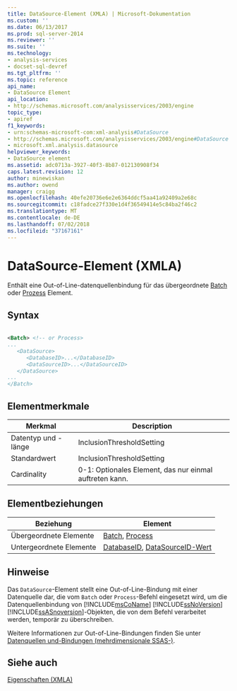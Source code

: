 ```yaml
---
title: DataSource-Element (XMLA) | Microsoft-Dokumentation
ms.custom: ''
ms.date: 06/13/2017
ms.prod: sql-server-2014
ms.reviewer: ''
ms.suite: ''
ms.technology:
- analysis-services
- docset-sql-devref
ms.tgt_pltfrm: ''
ms.topic: reference
api_name:
- DataSource Element
api_location:
- http://schemas.microsoft.com/analysisservices/2003/engine
topic_type:
- apiref
f1_keywords:
- urn:schemas-microsoft-com:xml-analysis#DataSource
- http://schemas.microsoft.com/analysisservices/2003/engine#DataSource
- microsoft.xml.analysis.datasource
helpviewer_keywords:
- DataSource element
ms.assetid: adc0713a-3927-40f3-8b87-012130908f34
caps.latest.revision: 12
author: minewiskan
ms.author: owend
manager: craigg
ms.openlocfilehash: 40efe20736e6e2e6364ddcf5aa41a92409a2e68c
ms.sourcegitcommit: c18fadce27f330e1d4f36549414e5c84ba2f46c2
ms.translationtype: MT
ms.contentlocale: de-DE
ms.lasthandoff: 07/02/2018
ms.locfileid: "37167161"
---
```

# <a name="datasource-element-xmla"></a>DataSource-Element (XMLA)
  Enthält eine Out-of-Line-datenquellenbindung für das übergeordnete [Batch](../xml-elements-commands/batch-element-xmla.md) oder [Prozess](../xml-elements-commands/process-element-xmla.md) Element.  
  
## <a name="syntax"></a>Syntax  
  
```xml  
  
<Batch> <!-- or Process>  
...  
   <DataSource>  
      <DatabaseID>...</DatabaseID>  
      <DataSourceID>...</DataSourceID>  
   </DataSource>  
...  
</Batch>  
```  
  
## <a name="element-characteristics"></a>Elementmerkmale  
  
|Merkmal|Description|  
|--------------------|-----------------|  
|Datentyp und -länge|InclusionThresholdSetting|  
|Standardwert|InclusionThresholdSetting|  
|Cardinality|0-1: Optionales Element, das nur einmal auftreten kann.|  
  
## <a name="element-relationships"></a>Elementbeziehungen  
  
|Beziehung|Element|  
|------------------|-------------|  
|Übergeordnete Elemente|[Batch](../xml-elements-commands/batch-element-xmla.md), [Process](../xml-elements-commands/process-element-xmla.md)|  
|Untergeordnete Elemente|[DatabaseID](id-element-xmla.md), [DataSourceID-Wert](datasourceid-element-xmla.md)|  
  
## <a name="remarks"></a>Hinweise  
 Das `DataSource`-Element stellt eine Out-of-Line-Bindung mit einer Datenquelle dar, die vom `Batch` oder `Process`-Befehl eingesetzt wird, um die Datenquellenbindung von [!INCLUDE[msCoName](../../../includes/msconame-md.md)] [!INCLUDE[ssNoVersion](../../../includes/ssnoversion-md.md)] [!INCLUDE[ssASnoversion](../../../includes/ssasnoversion-md.md)]-Objekten, die von dem Befehl verarbeitet werden, temporär zu überschreiben.  
  
 Weitere Informationen zur Out-of-Line-Bindungen finden Sie unter [Datenquellen und-Bindungen &#40;mehrdimensionale SSAS-&#41;](../../multidimensional-models/data-sources-and-bindings-ssas-multidimensional.md).  
  
## <a name="see-also"></a>Siehe auch  
 [Eigenschaften &#40;XMLA&#41;](xml-elements-properties.md)  
  
  
